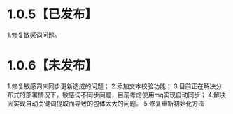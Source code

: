 # 1.0.5【已发布】
1.修复敏感词问题。

# 1.0.6【未发布】
1.修复敏感词未同步更新造成的问题；
2.添加文本校验功能；
3.目前正在解决分布式的部署情况下，敏感词不同步问题，目前考虑使用mq实现自动同步；
4.解决因实现自动关键词提取而导致的包体太大的问题。
5.修复重新初始化方法

